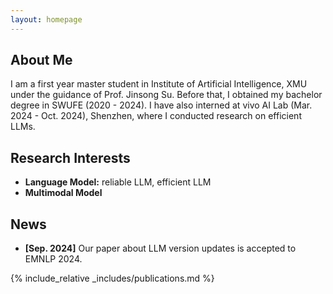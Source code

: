 ```yaml
---
layout: homepage
---
```


## About Me

I am a first year master student in Institute of Artificial Intelligence, XMU under the guidance of Prof. Jinsong Su. Before that, I obtained my bachelor degree in SWUFE (2020 - 2024). I have also interned at vivo AI Lab (Mar. 2024 - Oct. 2024), Shenzhen, where I conducted research on efficient LLMs.

## Research Interests

- **Language Model:** reliable LLM, efficient LLM
- **Multimodal Model** 

## News

- **[Sep. 2024]** Our paper about LLM version updates is accepted to EMNLP 2024.

{% include_relative _includes/publications.md %}

